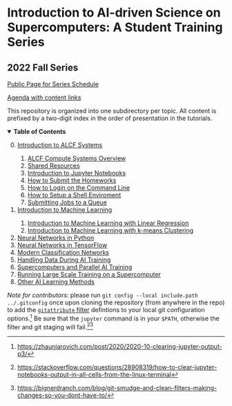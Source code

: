 # Introduction to AI-driven Science on Supercomputers: A Student Training Series
## 2022 Fall Series

[Public Page for Series Schedule](https://www.alcf.anl.gov/alcf-ai-science-training-series)

[Agenda with content links](https://events.cels.anl.gov/event/337/timetable/)

This repository is organized into one subdirectory per topic.  All content is prefixed by a two-digit index in the order of presentation in the tutorials.

<details open>
  <summary>  <b>Table of Contents</b> </summary>
  <ol start="0.">
    <li> <a href="./00_introToAlcf/">Introduction to ALCF Systems </a> </li>
    <ol>
      <li> <a href="./00_introToAlcf/00_computeSystems.md">ALCF Compute Systems Overview</a></li>
      <li> <a href="./00_introToAlcf/01_sharedResources">Shared Resources</a></li>
      <li> <a href="./00_introToAlcf/02_jupyterNotebooks.md">Introduction to Jupyter Notebooks</a></li>
      <li> <a href="./00_introToAlcf/03_githubHomework.md">How to Submit the Homeworks</a></li>
      <li> <a href="./00_introToAlcf/10_howToLogin.md">How to Login on the Command Line</a></li>
      <li> <a href="./00_introToAlcf/11_howToSetupEnvironment.md">How to Setup a Shell Enviroment</a></li>
      <li> <a href="./00_introToAlcf/12_jobQueuesSubmission.md">Submitting Jobs to a Queue</a></li>
    </ol>
    <li> <a href="./01_machineLearning">Introduction to Machine Learning  </a> </li>
    <ol> 
       <li> <a href="./01_machineLearning/01_linear_regression_sgd.ipynb"> Introduction to Machine Learning with Linear Regression </a></li>
       <li> <a href="./01_machineLearning/02_clustering.ipynb">Introduction to Machine Learning with k-means Clustering</a></li>
    </ol>
    <li> <a href="./02_neural_networks_python"> Neural Networks in Python </a></li>
    <li> <a href="./03_neural_networks_tensorflow"> Neural Networks in TensorFlow </a></li> 
    <li> <a href="./04_modern_neural_networks"> Modern Classification Networks </a></li> 	
    <li> <a href="./05_dataPipelines/">Handling Data During AI Training </a></li> 
    <li> <a href="./06_distributedTraining/">Supercomputers and Parallel AI Training</a></li> 	
    <li> <a href="./07_TBD/">Running Large Scale Training on a Supercomputer</a></li> 
    <li> <a href="./08_TBD/">Other AI Learning Methods</a></li> 	
  </ol>
</details>


*Note for contributors*: please run `git config --local include.path ../.gitconfig` once
upon cloning the repository (from anywhere in the repo) to add the	[`gitattribute`
filter](https://git-scm.com/docs/gitattributes#_filter) defintions to your local git
configuration options.[^1] Be sure that the `jupyter` command is in your `$PATH`,
otherwise the filter and git staging will fail.[^2][^3]

[^1]: https://zhauniarovich.com/post/2020/2020-10-clearing-jupyter-output-p3/
[^2]: https://stackoverflow.com/questions/28908319/how-to-clear-jupyter-notebooks-output-in-all-cells-from-the-linux-terminal
[^3]: https://bignerdranch.com/blog/git-smudge-and-clean-filters-making-changes-so-you-dont-have-to/
